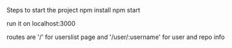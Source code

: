 Steps to start the project
npm install
npm start

run it on localhost:3000

routes are '/' for userslist page
and '/user/:username' for user and repo info
